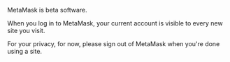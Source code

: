 MetaMask is beta software. 

When you log in to MetaMask, your current account is visible to every new site you visit.

For your privacy, for now, please sign out of MetaMask when you're done using a site.


